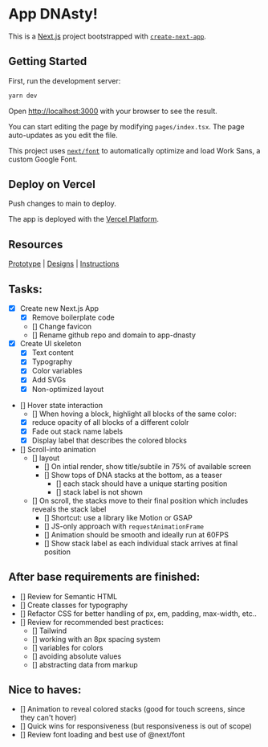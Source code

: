 # App DNAsty!

This is a [Next.js](https://nextjs.org/) project bootstrapped with [`create-next-app`](https://github.com/vercel/next.js/tree/canary/packages/create-next-app).

## Getting Started

First, run the development server:

```bash
yarn dev
```

Open [http://localhost:3000](http://localhost:3000) with your browser to see the result.

You can start editing the page by modifying `pages/index.tsx`. The page auto-updates as you edit the file.

This project uses [`next/font`](https://nextjs.org/docs/basic-features/font-optimization) to automatically optimize and load Work Sans, a custom Google Font.

## Deploy on Vercel

Push changes to main to deploy.

The app is deployed with the [Vercel Platform](https://vercel.com/new?utm_medium=default-template&filter=next.js).

## Resources

[Prototype](https://www.figma.com/proto/Q6UNgq6ZqKAlBI0X6DuwLj/Reyna-DeLog%C3%A9-%E2%80%93-Test-Task-Creative-Frontend-Developer?page-id=0%3A1&node-id=1%3A2615&viewport=1157%2C773%2C0.2&scaling=min-zoom&starting-point-node-id=1%3A2615) | [Designs](https://www.figma.com/file/Q6UNgq6ZqKAlBI0X6DuwLj/Reyna-DeLog%C3%A9-%E2%80%93-Test-Task-Creative-Frontend-Developer?node-id=0%3A1&t=9mK8h6dLuhGSdgby-1) | [Instructions](https://www.notion.so/Test-Task-Creative-Frontend-Developer-Reyna-DeLog-3a177e31e741490b900050a3d859c6c0)

## Tasks:

- [x] Create new Next.js App
  - [x] Remove boilerplate code
  - [] Change favicon
  - [] Rename github repo and domain to app-dnasty
- [x] Create UI skeleton
  - [x] Text content
  - [x] Typography
  - [x] Color variables
  - [x] Add SVGs
  - [x] Non-optimized layout
- [] Hover state interaction
  - [] When hoving a block, highlight all blocks of the same color:
  - [x] reduce opacity of all blocks of a different cololr
  - [x] Fade out stack name labels
  - [x] Display label that describes the colored blocks
- [] Scroll-into animation
  - [] layout
    - [] On intial render, show title/subtile in 75% of available screen
    - [] Show tops of DNA stacks at the bottom, as a teaser
      - [] each stack should have a unique starting position
      - [] stack label is not shown
  - [] On scroll, the stacks move to their final position which includes reveals the stack label
    - [] Shortcut: use a library like Motion or GSAP
    - [] JS-only approach with `requestAnimationFrame`
    - [] Animation should be smooth and ideally run at 60FPS
    - [] Show stack label as each individual stack arrives at final position

## After base requirements are finished:

- [] Review for Semantic HTML
- [] Create classes for typography
- [] Refactor CSS for better handling of px, em, padding, max-width, etc..
- [] Review for recommended best practices:
  - [] Tailwind
  - [] working with an 8px spacing system
  - [] variables for colors
  - [] avoiding absolute values
  - [] abstracting data from markup

## Nice to haves:

- [] Animation to reveal colored stacks (good for touch screens, since they can't hover)
- [] Quick wins for responsiveness (but responsiveness is out of scope)
- [] Review font loading and best use of @next/font
